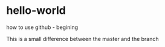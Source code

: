 # hello-world
how to use github - begining

This is a small difference between the master and the branch
